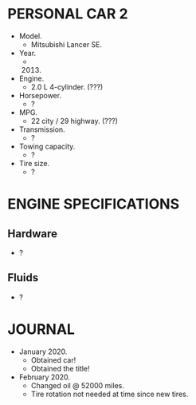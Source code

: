 # PERSONAL CAR 2

- Model.
  - Mitsubishi Lancer SE.
- Year.
  - 2013.
- Engine.
  - 2.0 L 4-cylinder. (???)
- Horsepower.
  - ?
- MPG.
  - 22 city / 29 highway. (???)
- Transmission.
  - ?
- Towing capacity.
  - ?
- Tire size.
  - ?

# ENGINE SPECIFICATIONS

## Hardware

- ?

## Fluids

- ?

# JOURNAL

- January 2020.
  - Obtained car!
  - Obtained the title!
- February 2020.
  - Changed oil @ 52000 miles.
  - Tire rotation not needed at time since new tires.
